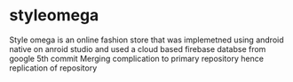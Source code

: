 # styleomega

Style omega is an online fashion store that was implemetned using android native on anroid studio and used a cloud based firebase databse from google 
5th commit
Merging complication to primary repository hence replication of repository

